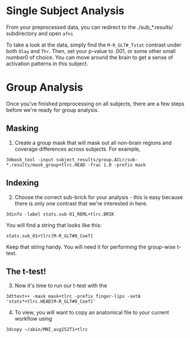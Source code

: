 # Single Subject Analysis

From your preprocessed data, you can redirect to the ./sub_*.results/ subdirectory and open `afni`

To take a look at the data, simply find the `M-R_GLT#_Tstat` contrast under both `Olay` and `Thr`. Then, set your p-value to .001, or some other small number0 of choice. You can move around the brain to get a sense of activation patterns in this subject. 

# Group Analysis

Once you've finished preprocessing on all subjects, there are a few steps before we're ready for group analysis.

## Masking

1) Create a group mask that will mask out all non-brain regions and coverage differences across subjects. For example,

`3dmask_tool -input subject_results/group.ACLr/sub-*.results/mask_group+tlrc.HEAD -frac 1.0 -prefix mask`

## Indexing

2) Choose the correct sub-brick for your analysis - this is easy because there is only one contrast that we're interested in here.

`3dinfo -label stats.sub-01_REML+tlrc.BRIK`

You will find a string that looks like this: 

`stats.sub_01+tlrc[M-R_GLT#0_Coef]`

Keep that string handy. You will need it for performing the group-wise t-test.

## The t-test!

3) Now it's time to run our t-test with the 

`3dttest++ -mask mask+tlrc -prefix finger-lips -setA 'stats*+tlrc.HEAD[M-R_GLT#0_Coef]'`

4) To view, you will want to copy an anatomical file to your current workflow using

`3dcopy ~/abin/MNI_avg152T1+tlrc`
